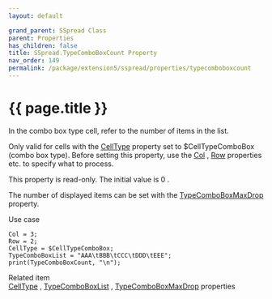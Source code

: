 ```yaml
---
layout: default

grand_parent: SSpread Class
parent: Properties
has_children: false
title: SSpread.TypeComboBoxCount Property
nav_order: 149
permalink: /package/extension5/sspread/properties/typecomboboxcount
---
```

# {{ page.title }}

In the combo box type cell, refer to the number of items in the list.

Only valid for cells with the <a href="/package/extension5/sspread/properties/celltype">CellType</a> property set to $CellTypeComboBox (combo box type).
Before setting this property, use the <a href="/package/extension5/sspread/properties/col">Col</a> , <a href="/package/extension5/sspread/properties/row">Row</a> properties etc. to specify what to process.

This property is read-only. The initial value is 0 .


The number of displayed items can be set with the <a href="/package/extension5/sspread/properties/typecombomaxdrop">TypeComboBoxMaxDrop</a> property.

Use case
```
Col = 3;
Row = 2;
CellType = $CellTypeComboBox;
TypeComboBoxList = "AAA\tBBB\tCCC\tDDD\tEEE";
print(TypeComboBoxCount, "\n");
```

Related item<br>
 <a href="/package/extension5/sspread/properties/celltype">CellType</a> , <a href="/package/extension5/sspread/properties/typecomboboxlist">TypeComboBoxList</a> , <a href="/package/extension5/sspread/properties/typecomboboxmaxdrop">TypeComboBoxMaxDrop</a> properties
